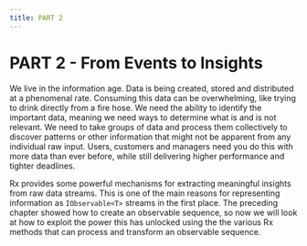 ```yaml
---
title: PART 2
---
```


# PART 2 - From Events to Insights 

We live in the information age. Data is being created, stored and distributed at a phenomenal rate. Consuming this data can be overwhelming, like trying to drink directly from a fire hose. We need the ability to identify the important data, meaning we need ways to determine what is and is not relevant. We need to take groups of data and process them collectively to discover patterns or other information that might not be apparent from any individual raw input. Users, customers and managers need you do this with more data than ever before, while still delivering higher performance and tighter deadlines.

Rx provides some powerful mechanisms for extracting meaningful insights from raw data streams. This is one of the main reasons for representing information as `IObservable<T>` streams in the first place. The preceding chapter showed how to create an observable sequence, so now we will look at how to exploit the power this has unlocked using the the various Rx methods that can process and transform an observable sequence. 

